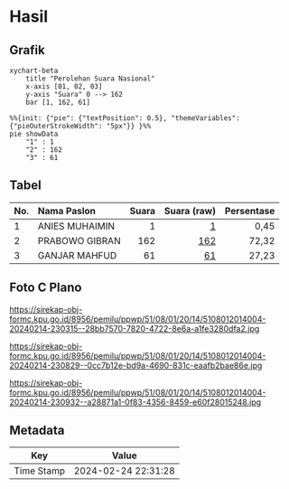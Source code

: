 # Hasil

## Grafik

```mermaid
xychart-beta
    title "Perolehan Suara Nasional"
    x-axis [01, 02, 03]
    y-axis "Suara" 0 --> 162
    bar [1, 162, 61]
```

```mermaid
%%{init: {"pie": {"textPosition": 0.5}, "themeVariables": {"pieOuterStrokeWidth": "5px"}} }%%
pie showData
    "1" : 1
    "2" : 162
    "3" : 61
```

## Tabel

| No. | Nama Paslon    | Suara | Suara (raw) | Persentase |
|:--- |:-------------- | -----:| -----------:| ----------:|
| 1   | ANIES MUHAIMIN | 1     | [1][p-1]    | 0,45       |
| 2   | PRABOWO GIBRAN | 162   | [162][p-2]  | 72,32      |
| 3   | GANJAR MAHFUD  | 61    | [61][p-3]   | 27,23      |


[p-1]: https://github.com/gigit-pemilu/pemilu-2024/blob/main/pilpres/hitung-suara/sub/51-bali/sub/08-buleleng/sub/01-gerokgak/sub/2014-tukadsumaga/sub/004-tps/sub/paslon-1.txt
[p-2]: https://github.com/gigit-pemilu/pemilu-2024/blob/main/pilpres/hitung-suara/sub/51-bali/sub/08-buleleng/sub/01-gerokgak/sub/2014-tukadsumaga/sub/004-tps/sub/paslon-2.txt
[p-3]: https://github.com/gigit-pemilu/pemilu-2024/blob/main/pilpres/hitung-suara/sub/51-bali/sub/08-buleleng/sub/01-gerokgak/sub/2014-tukadsumaga/sub/004-tps/sub/paslon-3.txt

## Foto C Plano

https://sirekap-obj-formc.kpu.go.id/8956/pemilu/ppwp/51/08/01/20/14/5108012014004-20240214-230315--28bb7570-7820-4722-8e6a-a1fe3280dfa2.jpg

https://sirekap-obj-formc.kpu.go.id/8956/pemilu/ppwp/51/08/01/20/14/5108012014004-20240214-230829--0cc7b12e-bd9a-4690-831c-eaafb2bae86e.jpg

https://sirekap-obj-formc.kpu.go.id/8956/pemilu/ppwp/51/08/01/20/14/5108012014004-20240214-230932--a28871a1-0f83-4356-8459-e60f28015248.jpg


## Metadata

| Key        | Value               |
| ---------- | ------------------- |
| Time Stamp | 2024-02-24 22:31:28 |



